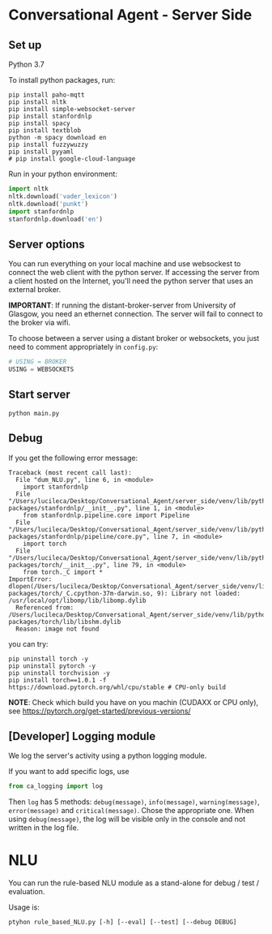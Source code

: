 # Conversational Agent - Server Side

## Set up

Python 3.7

To install python packages, run:
```shell
pip install paho-mqtt
pip install nltk
pip install simple-websocket-server
pip install stanfordnlp
pip install spacy
pip install textblob
python -m spacy download en
pip install fuzzywuzzy
pip install pyyaml
# pip install google-cloud-language
```

Run in your python environment:
```python
import nltk
nltk.download('vader_lexicon')
nltk.download('punkt')
import stanfordnlp
stanfordnlp.download('en')
```

## Server options

You can run everything on your local machine and use websockest to connect the web client with the python server.
If accessing the server from a client hosted on the Internet, you'll need the python server that uses an external broker.

__IMPORTANT__: If running the distant-broker-server from University of Glasgow, you need an ethernet connection.
The server will fail to connect to the broker via wifi.

To choose between a server using a distant broker or websockets, you just need to comment appropriately in `config.py`:
```python
# USING = BROKER
USING = WEBSOCKETS
```

## Start server

```shell
python main.py
```

## Debug

If you get the following error message:
```shell
Traceback (most recent call last):
  File "dum_NLU.py", line 6, in <module>
    import stanfordnlp
  File "/Users/lucileca/Desktop/Conversational_Agent/server_side/venv/lib/python3.7/site-packages/stanfordnlp/__init__.py", line 1, in <module>
    from stanfordnlp.pipeline.core import Pipeline
  File "/Users/lucileca/Desktop/Conversational_Agent/server_side/venv/lib/python3.7/site-packages/stanfordnlp/pipeline/core.py", line 7, in <module>
    import torch
  File "/Users/lucileca/Desktop/Conversational_Agent/server_side/venv/lib/python3.7/site-packages/torch/__init__.py", line 79, in <module>
    from torch._C import *
ImportError: dlopen(/Users/lucileca/Desktop/Conversational_Agent/server_side/venv/lib/python3.7/site-packages/torch/_C.cpython-37m-darwin.so, 9): Library not loaded: /usr/local/opt/libomp/lib/libomp.dylib
  Referenced from: /Users/lucileca/Desktop/Conversational_Agent/server_side/venv/lib/python3.7/site-packages/torch/lib/libshm.dylib
  Reason: image not found
```
you can try:
```shell
pip uninstall torch -y
pip uninstall pytorch -y
pip uninstall torchvision -y
pip install torch==1.0.1 -f https://download.pytorch.org/whl/cpu/stable # CPU-only build
```
__NOTE__: Check which build you have on you machin (CUDAXX or CPU only), see https://pytorch.org/get-started/previous-versions/

## [Developer] Logging module

We log the server's activity using a python logging module.

If you want to add specific logs, use 
```python 
from ca_logging import log
``` 
Then `log` has 5 methods: `debug(message)`, `info(message)`, `warning(message)`, `error(message)` and `critical(message)`. Chose the appropriate one. When using `debug(message)`, the log will be visible only in the console and not written in the log file. 

# NLU

You can run the rule-based NLU module as a stand-alone for debug / test / evaluation.

Usage is:
```shell
ptyhon rule_based_NLU.py [-h] [--eval] [--test] [--debug DEBUG]
```

